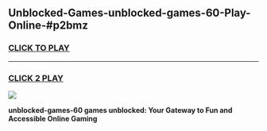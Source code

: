 
## Unblocked-Games-unblocked-games-60-Play-Online-#p2bmz
<h3>
<a href="https://premium.freeplayer.one?title=unblocked-games-60&ref=27F">CLICK TO PLAY</a></h3>
<hr>

<h3>
<a href="https://premium.freeplayer.one?title=unblocked-games-60&ref=27F">CLICK 2 PLAY</a>
  
</h3>

<a href="https://premium.freeplayer.one?title=unblocked-games-60&ref=27F"><img src="https://clearcache.store/games.png"></a>


**unblocked-games-60 games unblocked: Your Gateway to Fun and Accessible Online Gaming**
